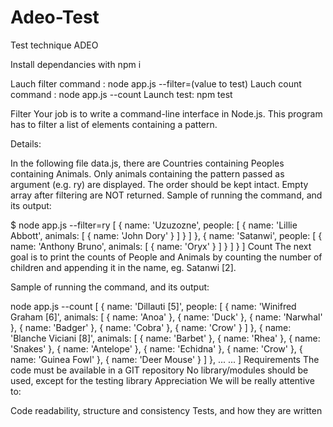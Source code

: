 # Adeo-Test
Test technique ADEO

Install dependancies with npm i

Lauch filter command : node app.js --filter=(value to test)
Lauch count command : node app.js --count
Launch test: npm test

Filter
Your job is to write a command-line interface in Node.js. This program has to filter a list of elements containing a pattern.

Details:

In the following file data.js, there are Countries containing Peoples containing Animals.
Only animals containing the pattern passed as argument (e.g. ry) are displayed. The order should be kept intact.
Empty array after filtering are NOT returned.
Sample of running the command, and its output:

$ node app.js --filter=ry
[
  {
    name: 'Uzuzozne',
    people: [
      {
        name: 'Lillie Abbott',
        animals: [
          {
            name: 'John Dory'
          }
        ]
      }
    ]
  },
  {
    name: 'Satanwi',
    people: [
      {
        name: 'Anthony Bruno',
        animals: [
          {
            name: 'Oryx'
          }
        ]
      }
    ]
  }
]
Count
The next goal is to print the counts of People and Animals by counting the number of children and appending it in the name, eg. Satanwi [2].

Sample of running the command, and its output:

node app.js --count
[ { name: 'Dillauti [5]',
    people:
     [ { name: 'Winifred Graham [6]',
         animals:
          [ { name: 'Anoa' },
            { name: 'Duck' },
            { name: 'Narwhal' },
            { name: 'Badger' },
            { name: 'Cobra' },
            { name: 'Crow' } ] },
       { name: 'Blanche Viciani [8]',
         animals:
          [ { name: 'Barbet' },
            { name: 'Rhea' },
            { name: 'Snakes' },
            { name: 'Antelope' },
            { name: 'Echidna' },
            { name: 'Crow' },
            { name: 'Guinea Fowl' },
            { name: 'Deer Mouse' } ] },
      ...
...
]
Requirements
The code must be available in a GIT repository
No library/modules should be used, except for the testing library
Appreciation
We will be really attentive to:

Code readability, structure and consistency
Tests, and how they are written

